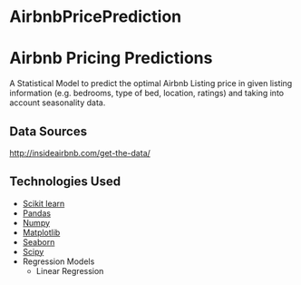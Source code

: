 # AirbnbPricePrediction
# Airbnb Pricing Predictions

A Statistical Model to predict the optimal Airbnb Listing price in given listing information (e.g. bedrooms, type of bed, location, ratings) and taking into account seasonality data.

## Data Sources
http://insideairbnb.com/get-the-data/

## Technologies Used
- [Scikit learn](http://scikit-learn.org/stable)
- [Pandas](http://pandas.pydata.org/)
- [Numpy](http://www.numpy.org/)
- [Matplotlib](http://matplotlib.org/)
- [Seaborn](http://seaborn.pydata.org/)
- [Scipy](https://www.scipy.org/)
- Regression Models
	+ Linear Regression
